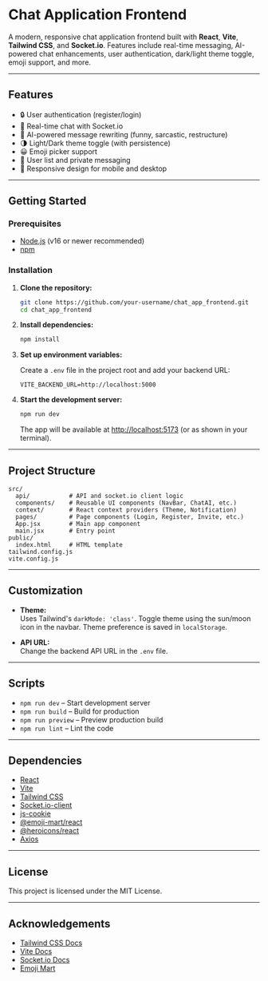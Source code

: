 # Chat Application Frontend

A modern, responsive chat application frontend built with **React**, **Vite**, **Tailwind CSS**, and **Socket.io**. Features include real-time messaging, AI-powered chat enhancements, user authentication, dark/light theme toggle, emoji support, and more.

---

## Features

- 🔒 User authentication (register/login)
- 💬 Real-time chat with Socket.io
- 🤖 AI-powered message rewriting (funny, sarcastic, restructure)
- 🌗 Light/Dark theme toggle (with persistence)
- 😀 Emoji picker support
- 👥 User list and private messaging
- 📱 Responsive design for mobile and desktop

---

## Getting Started

### Prerequisites

- [Node.js](https://nodejs.org/) (v16 or newer recommended)
- [npm](https://www.npmjs.com/)

### Installation

1. **Clone the repository:**
   ```bash
   git clone https://github.com/your-username/chat_app_frontend.git
   cd chat_app_frontend
   ```

2. **Install dependencies:**
   ```bash
   npm install
   ```

3. **Set up environment variables:**

   Create a `.env` file in the project root and add your backend URL:
   ```
   VITE_BACKEND_URL=http://localhost:5000
   ```

4. **Start the development server:**
   ```bash
   npm run dev
   ```

   The app will be available at [http://localhost:5173](http://localhost:5173) (or as shown in your terminal).

---

## Project Structure

```
src/
  api/           # API and socket.io client logic
  components/    # Reusable UI components (NavBar, ChatAI, etc.)
  context/       # React context providers (Theme, Notification)
  pages/         # Page components (Login, Register, Invite, etc.)
  App.jsx        # Main app component
  main.jsx       # Entry point
public/
  index.html     # HTML template
tailwind.config.js
vite.config.js
```

---

## Customization

- **Theme:**  
  Uses Tailwind's `darkMode: 'class'`. Toggle theme using the sun/moon icon in the navbar. Theme preference is saved in `localStorage`.

- **API URL:**  
  Change the backend API URL in the `.env` file.

---

## Scripts

- `npm run dev` – Start development server
- `npm run build` – Build for production
- `npm run preview` – Preview production build
- `npm run lint` – Lint the code

---

## Dependencies

- [React](https://react.dev/)
- [Vite](https://vitejs.dev/)
- [Tailwind CSS](https://tailwindcss.com/)
- [Socket.io-client](https://socket.io/)
- [js-cookie](https://github.com/js-cookie/js-cookie)
- [@emoji-mart/react](https://github.com/missive/emoji-mart)
- [@heroicons/react](https://github.com/tailwindlabs/heroicons)
- [Axios](https://axios-http.com/)

---

## License

This project is licensed under the MIT License.

---

## Acknowledgements

- [Tailwind CSS Docs](https://tailwindcss.com/docs)
- [Vite Docs](https://vitejs.dev/guide/)
- [Socket.io Docs](https://socket.io/docs/)
- [Emoji Mart](https://github.com/missive/emoji-mart)
